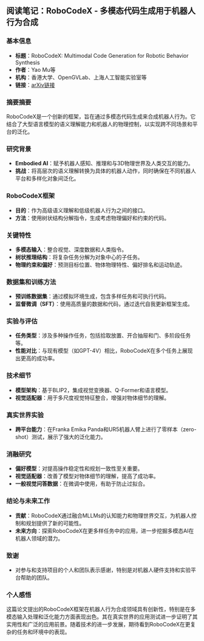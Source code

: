 ## 阅读笔记：RoboCodeX - 多模态代码生成用于机器人行为合成

### 基本信息
- **标题**：RoboCodeX: Multimodal Code Generation for Robotic Behavior Synthesis
- **作者**：Yao Mu等
- **机构**：香港大学、OpenGVLab、上海人工智能实验室等
- **链接**：[arXiv链接](https://arxiv.org/pdf/2402.16117)

### 摘要摘要
RoboCodeX是一个创新的框架，旨在通过多模态代码生成来合成机器人行为。它结合了大型语言模型的语义理解能力和机器人的物理控制，以实现跨不同场景和平台的泛化。

### 研究背景
- **Embodied AI**：赋予机器人感知、推理和与3D物理世界及人类交互的能力。
- **挑战**：将高层次的语义理解转换为具体的机器人动作，同时确保在不同机器人平台和多样化对象间泛化。

### RoboCodeX框架
- **目的**：作为高级语义理解和低级机器人行为之间的接口。
- **方法**：使用树状结构分解指令，生成考虑物理偏好和约束的代码。

### 关键特性
- **多模态输入**：整合视觉、深度数据和人类指令。
- **树状推理结构**：将复杂任务分解为对象中心的子任务。
- **物理约束和偏好**：预测目标位置、物体物理特性、偏好排名和运动轨迹。

### 数据集和训练方法
- **预训练数据集**：通过模拟环境生成，包含多样任务和可执行代码。
- **监督微调（SFT）**：使用高质量的数据和代码，通过迭代自我更新框架生成。

### 实验与评估
- **任务类型**：涉及多种操作任务，包括拾取放置、开合抽屉和门、多阶段任务等。
- **性能对比**：与现有模型（如GPT-4V）相比，RoboCodeX在多个任务上展现出更高的成功率。

### 技术细节
- **模型架构**：基于BLIP2，集成视觉变换器、Q-Former和语言模型。
- **视觉适配器**：用于多尺度视觉特征整合，增强对物体细节的理解。

### 真实世界实验
- **跨平台能力**：在Franka Emika Panda和UR5机器人臂上进行了零样本（zero-shot）测试，展示了强大的泛化能力。

### 消融研究
- **偏好模型**：对提高操作稳定性和规划一致性至关重要。
- **视觉适配器**：改善了模型对物体细节的理解，提高了成功率。
- **一般视觉问答数据**：在微调中使用，有助于防止过拟合。

### 结论与未来工作
- **贡献**：RoboCodeX通过融合MLLMs的认知能力和物理世界交互，为机器人控制和规划提供了新的可能性。
- **未来方向**：探索RoboCodeX在更多样任务中的应用，进一步挖掘多模态AI在机器人领域的潜力。

### 致谢
- 对参与和支持项目的个人和团队表示感谢，特别是对机器人硬件支持和实验平台帮助的团队。

### 个人感悟
这篇论文提出的RoboCodeX框架在机器人行为合成领域具有创新性，特别是在多模态输入处理和泛化能力方面表现出色。其在真实世界的应用测试进一步证明了其实用性和广泛的应用前景。随着技术的进一步发展，期待看到RoboCodeX在更复杂的任务和环境中的表现。